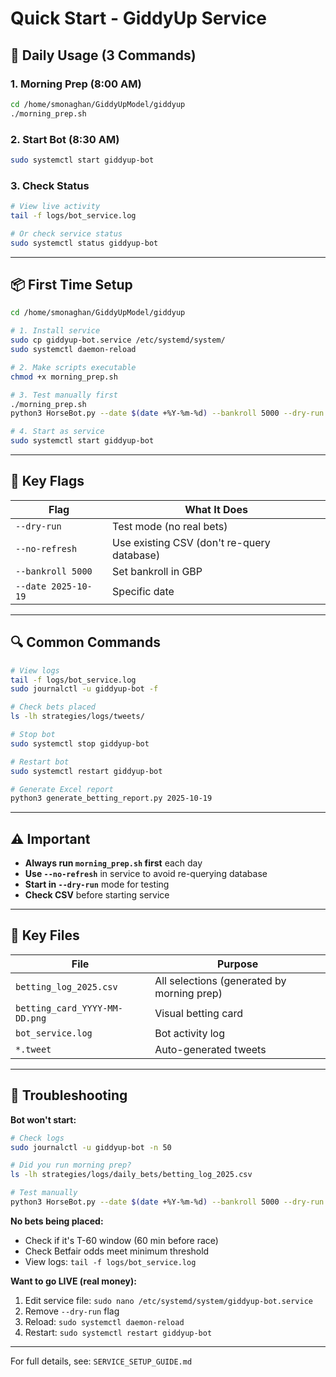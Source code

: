 # Quick Start - GiddyUp Service

## 🚀 Daily Usage (3 Commands)

### 1. Morning Prep (8:00 AM)
```bash
cd /home/smonaghan/GiddyUpModel/giddyup
./morning_prep.sh
```

### 2. Start Bot (8:30 AM)
```bash
sudo systemctl start giddyup-bot
```

### 3. Check Status
```bash
# View live activity
tail -f logs/bot_service.log

# Or check service status
sudo systemctl status giddyup-bot
```

---

## 📦 First Time Setup

```bash
cd /home/smonaghan/GiddyUpModel/giddyup

# 1. Install service
sudo cp giddyup-bot.service /etc/systemd/system/
sudo systemctl daemon-reload

# 2. Make scripts executable
chmod +x morning_prep.sh

# 3. Test manually first
./morning_prep.sh
python3 HorseBot.py --date $(date +%Y-%m-%d) --bankroll 5000 --dry-run --no-refresh

# 4. Start as service
sudo systemctl start giddyup-bot
```

---

## 🎯 Key Flags

| Flag | What It Does |
|------|--------------|
| `--dry-run` | Test mode (no real bets) |
| `--no-refresh` | Use existing CSV (don't re-query database) |
| `--bankroll 5000` | Set bankroll in GBP |
| `--date 2025-10-19` | Specific date |

---

## 🔍 Common Commands

```bash
# View logs
tail -f logs/bot_service.log
sudo journalctl -u giddyup-bot -f

# Check bets placed
ls -lh strategies/logs/tweets/

# Stop bot
sudo systemctl stop giddyup-bot

# Restart bot
sudo systemctl restart giddyup-bot

# Generate Excel report
python3 generate_betting_report.py 2025-10-19
```

---

## ⚠️ Important

- **Always run `morning_prep.sh` first** each day
- **Use `--no-refresh`** in service to avoid re-querying database
- **Start in `--dry-run`** mode for testing
- **Check CSV** before starting service

---

## 📁 Key Files

| File | Purpose |
|------|---------|
| `betting_log_2025.csv` | All selections (generated by morning prep) |
| `betting_card_YYYY-MM-DD.png` | Visual betting card |
| `bot_service.log` | Bot activity log |
| `*.tweet` | Auto-generated tweets |

---

## 🐛 Troubleshooting

**Bot won't start:**
```bash
# Check logs
sudo journalctl -u giddyup-bot -n 50

# Did you run morning prep?
ls -lh strategies/logs/daily_bets/betting_log_2025.csv

# Test manually
python3 HorseBot.py --date $(date +%Y-%m-%d) --bankroll 5000 --dry-run --no-refresh
```

**No bets being placed:**
- Check if it's T-60 window (60 min before race)
- Check Betfair odds meet minimum threshold
- View logs: `tail -f logs/bot_service.log`

**Want to go LIVE (real money):**
1. Edit service file: `sudo nano /etc/systemd/system/giddyup-bot.service`
2. Remove `--dry-run` flag
3. Reload: `sudo systemctl daemon-reload`
4. Restart: `sudo systemctl restart giddyup-bot`

---

For full details, see: `SERVICE_SETUP_GUIDE.md`

